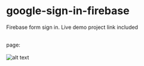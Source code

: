 # google-sign-in-firebase
Firebase form sign in. Live demo project link included
<br />
<br />

page:
<br />
<br />
![alt text](https://i.ibb.co/NKPKgDZ/screencapture-google-signin-firebase-netlify-app-2021-02-24-10-25-25.png)
